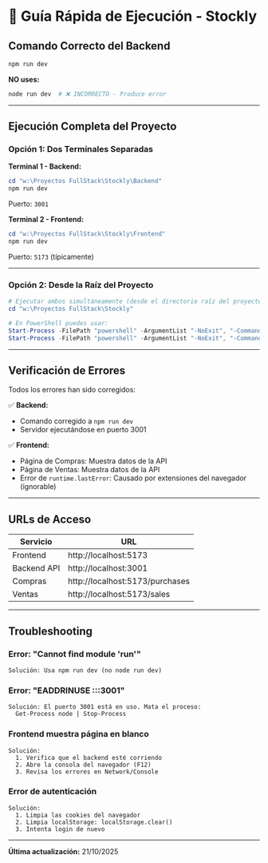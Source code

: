 # 🚀 Guía Rápida de Ejecución - Stockly

## Comando Correcto del Backend

```powershell
npm run dev
```

**NO uses:**
```powershell
node run dev  # ❌ INCORRECTO - Produce error
```

---

## Ejecución Completa del Proyecto

### Opción 1: Dos Terminales Separadas

**Terminal 1 - Backend:**
```powershell
cd "w:\Proyectos FullStack\Stockly\Backend"
npm run dev
```
Puerto: `3001`

**Terminal 2 - Frontend:**
```powershell
cd "w:\Proyectos FullStack\Stockly\Frontend"
npm run dev
```
Puerto: `5173` (típicamente)

---

### Opción 2: Desde la Raíz del Proyecto

```powershell
# Ejecutar ambos simultáneamente (desde el directorio raíz del proyecto)
cd "w:\Proyectos FullStack\Stockly"

# En PowerShell puedes usar:
Start-Process -FilePath "powershell" -ArgumentList "-NoExit", "-Command", "cd Backend; npm run dev"
Start-Process -FilePath "powershell" -ArgumentList "-NoExit", "-Command", "cd Frontend; npm run dev"
```

---

## Verificación de Errores

Todos los errores han sido corregidos:

✅ **Backend:**
- Comando corregido a `npm run dev`
- Servidor ejecutándose en puerto 3001

✅ **Frontend:**
- Página de Compras: Muestra datos de la API
- Página de Ventas: Muestra datos de la API
- Error de `runtime.lastError`: Causado por extensiones del navegador (ignorable)

---

## URLs de Acceso

| Servicio | URL |
|----------|-----|
| Frontend | http://localhost:5173 |
| Backend API | http://localhost:3001 |
| Compras | http://localhost:5173/purchases |
| Ventas | http://localhost:5173/sales |

---

## Troubleshooting

### Error: "Cannot find module 'run'"
```
Solución: Usa npm run dev (no node run dev)
```

### Error: "EADDRINUSE :::3001"
```
Solución: El puerto 3001 está en uso. Mata el proceso:
  Get-Process node | Stop-Process
```

### Frontend muestra página en blanco
```
Solución: 
  1. Verifica que el backend esté corriendo
  2. Abre la consola del navegador (F12)
  3. Revisa los errores en Network/Console
```

### Error de autenticación
```
Solución:
  1. Limpia las cookies del navegador
  2. Limpia localStorage: localStorage.clear()
  3. Intenta login de nuevo
```

---

**Última actualización:** 21/10/2025
